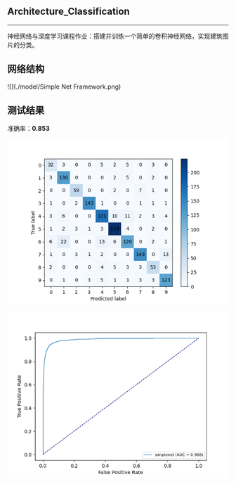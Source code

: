 Architecture_Classification
---

----

神经网络与深度学习课程作业：搭建并训练一个简单的卷积神经网络，实现建筑图片的分类。

## 网络结构

![](./model/Simple Net Framework.png)

## 测试结果

准确率：**0.853**

![](./result/confusion_matrix.png)

![roc](./result/roc.png)
